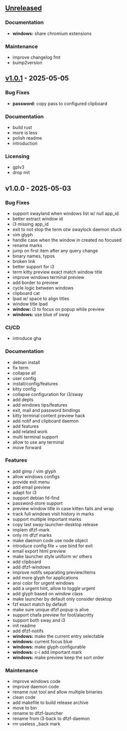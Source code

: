 <a name="unreleased"></a>
## [Unreleased]

### Documentation
- **windows:** share chromium extensions

### Maintenance
- improve changelog fmt
- bump2version


<a name="v1.0.1"></a>
## [v1.0.1] - 2025-05-05
### Bug Fixes
- **password:** copy pass to configured clipboard

### Documentation
- build rust
- more is less
- polish readme
- introduction

### Licensing
- gplv3
- drop mit


<a name="v1.0.0"></a>
## v1.0.0 - 2025-05-03
### Bug Fixes
- support xwayland when windows list w/ null app_id
- better extract window id
- i3 missing app_id
- exit to not stop the term otw swaylock daemon stuck
- vim glyph
- handle case when the window in created no focused
- rename marks
- jump on first item after any query change
- binary names, typos
- broken link
- better support for i3
- term kitty preview exact match window title
- improve windows terminal preview
- add border to preview
- cycle logic between windows
- clipboard cat
- lpad w/ space to align titles
- window title lpad
- **window:** i3 to focus on popup while preview
- **windows:** use blue of sway

### CI/CD
- introduce gha

### Documentation
- debian install
- fix term
- collapse all
- user config
- install/config/features
- kitty config
- collapse configuration for i3/sway
- add depts
- add windows tips/features
- exit, mail and password bindings
- kitty terminal content preview hack
- add notif and clipboard daemon
- add features
- add related work
- multi terminal support
- allow to use any terminal
- move forward

### Features
- add gimp / vim glyph
- allow windows configs
- provide exit menu
- add email preview
- adapt for i3
- support debian fd-find
- password-store support
- preview window title in case kitten fails and wrap
- track full windows visit history in marks
- support multiple important marks
- copy last sway-launcher-desktop release
- implem dfzf-mark
- only rm dfzf marks
- make daemon code use node object
- introduce config file + use bind for exit
- email export html preview
- make launcher style uniform w/ others
- add clipboard
- add dfzf-windows
- improve notifs separating preview/items
- add more glyph for applications
- ansi color for urgent windows
- add a urgent hint, allow to toggle urgent
- add glyph based on window class
- make launcher by default only consider desktop
- fzf exact match by default
- make sure unique dfzf popup is alive
- support chafa preview for foot/alacritty
- support both sway and i3
- init readme
- add dfzf-notifs
- **windows:** make the current entry selectable
- **windows:** current focus blue
- **windows:** make glyph configurable
- **windows:** c-i add important mark
- **windows:** make preview keep the sort order

### Maintenance
- improve windows code
- improve daemon code
- rename rust tool and allow multiple binaries
- clean code
- add makefile to build release archive
- move to bin
- rename to dfzf-launcher
- rename from i3-back to dfzf-daemon
- rm useless _back mark


[Unreleased]: https://github.com/parisni/dfzf/compare/v1.0.1...HEAD
[v1.0.1]: https://github.com/parisni/dfzf/compare/v1.0.0...v1.0.1
